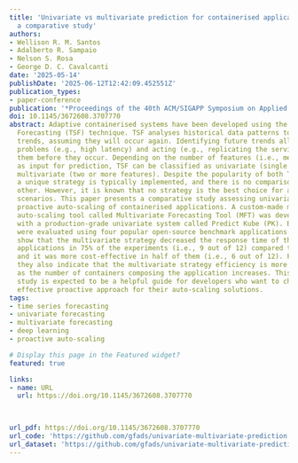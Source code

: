 ```yaml
---
title: 'Univariate vs multivariate prediction for containerised applications auto-scaling:
  a comparative study'
authors:
- Wellison R. M. Santos
- Adalberto R. Sampaio
- Nelson S. Rosa
- George D. C. Cavalcanti
date: '2025-05-14'
publishDate: '2025-06-12T12:42:09.452551Z'
publication_types:
- paper-conference
publication: '*Proceedings of the 40th ACM/SIGAPP Symposium on Applied Computing*'
doi: 10.1145/3672608.3707770
abstract: Adaptive containerised systems have been developed using the Time Series
  Forecasting (TSF) technique. TSF analyses historical data patterns to estimate future
  trends, assuming they will occur again. Identifying future trends allows anticipating
  problems (e.g., high latency) and acting (e.g., replicating the service) to fix
  them before they occur. Depending on the number of features (i.e., metrics) used
  as input for prediction, TSF can be classified as univariate (single feature) or
  multivariate (two or more features). Despite the popularity of both TSF strategies,
  a unique strategy is typically implemented, and there is no comparison with the
  other. However, it is known that no strategy is the best choice for all possible
  scenarios. This paper presents a comparative study assessing univariate and multivariate
  proactive auto-scaling of containerised applications. A custom-made multivariate
  auto-scaling tool called Multivariate Forecasting Tool (MFT) was developed and compared
  with a production-grade univariate system called Predict Kube (PK). Both applications
  were evaluated using four popular open-source benchmark applications. The results
  show that the multivariate strategy decreased the response time of the evaluated
  applications in 75% of the experiments (i.e., 9 out of 12) compared to the univariate,
  and it was more cost-effective in half of them (i.e., 6 out of 12). Furthermore,
  they also indicate that the multivariate strategy efficiency is more significant
  as the number of containers composing the application increases. This comparative
  study is expected to be a helpful guide for developers who want to choose the most
  effective proactive approach for their auto-scaling solutions.
tags:
- time series forecasting
- univariate forecasting
- multivariate forecasting
- deep learning
- proactive auto-scaling

# Display this page in the Featured widget?
featured: true

links:
- name: URL
  url: https://doi.org/10.1145/3672608.3707770
  


url_pdf: https://doi.org/10.1145/3672608.3707770
url_code: 'https://github.com/gfads/univariate-multivariate-prediction'
url_dataset: 'https://github.com/gfads/univariate-multivariate-prediction/tree/main/database'
---
```

